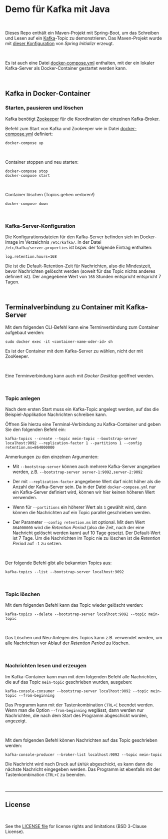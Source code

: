 # Demo für Kafka mit Java #

<br>

Dieses Repo enthält ein Maven-Projekt mit Spring-Boot, um das Schreiben und Lesen auf ein [Kafka](https://kafka.apache.org/)-Topic zu demonstrieren.
Das Maven-Projekt wurde mit [dieser Konfiguration](https://start.spring.io/#!type=maven-project&language=java&platformVersion=3.2.1&packaging=jar&jvmVersion=17&groupId=de.eldecker.dhbw.spring&artifactId=kafkademo&name=kafka-demo&description=Demo%20f%C3%BCr%20Verwendung%20von%20Kafka%20mit%20Spring-Boot&packageName=de.eldecker.dhbw.spring.kafkademo&dependencies=kafka) von *Spring Initializr* erzeugt.

<br>

Es ist auch eine Datei [docker-compose.yml](./DockerCompose/docker-compose.yml) enthalten, mit der ein lokaler Kafka-Server als Docker-Container gestartet werden kann.

<br>

## Kafka in Docker-Container ##

### Starten, pausieren und löschen ###

Kafka benötigt [Zookeeper](https://zookeeper.apache.org/) für die Koordination der einzelnen Kafka-Broker.


Befehl zum Start von Kafka und Zookeeper wie in Datei [docker-compose.yml](./DockerCompose/docker-compose.yml) definiert:
```
docker-compose up
```

<br>

Container stoppen und neu starten:
```
docker-compose stop
docker-compose start
```

<br>

Container löschen (Topics gehen verloren!)
```
docker-compose down
```

<br>

### Kafka-Server-Konfiguration ###

Die Konfigurationsdateien für den Kafka-Server befinden sich im Docker-Image im Verzeichnis `/etc/kafka/`. In der Datei `/etc/kafka/server.properties` ist
bspw. der folgende Eintrag enthalten:
```
log.retention.hours=168
```
Die ist die Default-Retention-Zeit für Nachrichten, also die Mindestzeit, bevor Nachrichten gelöscht werden (soweit für das Topic nichts anderes definiert ist).
Der angegebene Wert von `168` Stunden entspricht entspricht 7 Tagen.

<br>

## Terminalverbindung zu Container mit Kafka-Server ##

Mit dem folgenden CLI-Befehl kann eine Terminverbindung zum Container aufgebaut werden:
```
sudo docker exec -it <container-name-oder-id> sh
```
Es ist der Container mit dem Kafka-Server zu wählen, nicht der mit ZooKeeper.

<br>

Eine Terminverbindung kann auch mit *Docker Desktop* geöffnet werden.

<br>

### Topic anlegen ###

Nach dem ersten Start muss ein Kafka-Topic angelegt werden, auf das die Beispiel-Applikation Nachrichten schreiben kann.

Öffnen Sie hierzu eine Terminal-Verbindung zu Kafka-Container und geben Sie den folgenden Befehl ein:
```
kafka-topics --create --topic mein-topic --bootstrap-server localhost:9092 --replication-factor 1 --partitions 1 --config retention.ms=864000000
```
Anmerkungen zu den einzelnen Argumenten:

* Mit `--bootstrap-server` können auch mehrere Kafka-Server angegeben werden, z.B. `--bootstrap-server server-1:9092,server-2:9092`

* Der mit `--replication-factor` angegebene Wert darf nicht höher als die Anzahl der Kafka-Server sein.
  Da in der Datei `docker-compose.yml` nur ein Kafka-Server definiert wird, können wir hier keinen höheren Wert verwenden.

* Wenn für `--partitions` ein höherer Wert als `1` gewählt wird, dann können die Nachrichten auf ein Topic parallel geschrieben werden.

* Der Parameter `--config retention.ms` ist optional.
  Mit dem Wert `864000000` wird die *Retention Period* (also die Zeit, nach der eine Nachricht gelöscht werden kann) auf 10 Tage gesetzt.
  Der Default-Wert ist 7 Tage.
  Um die Nachrichten im Topic nie zu löschen ist die *Retention Period* auf `-1` zu setzen.

<br>

Der folgende Befehl gibt alle bekannten Topics aus:
```
kafka-topics --list --bootstrap-server localhost:9092
```

<br>

### Topic löschen ###

Mit dem folgenden Befehl kann das Topic wieder gelöscht werden:
```
kafka-topics --delete --bootstrap-server localhost:9092 --topic mein-topic
```

<br>

Das Löschen und Neu-Anlegen des Topics kann z.B. verwendet werden, um alle Nachrichten vor Ablauf der *Retention Period* zu löschen.

<br>

### Nachrichten lesen und erzeugen ###

Im Kafka-Container kann man mit dem folgenden Befehl alle Nachrichten, die auf das Topic `mein-topic` geschrieben wurden, ausgeben:
```
kafka-console-consumer --bootstrap-server localhost:9092 --topic mein-topic --from-beginning
```
Das Programm kann mit der Tastenkombination `CTRL+C` beendet werden.
Wenn man die Option `--from-beginning` weglässt, dann werden nur Nachrichten, die nach dem Start des Programm abgeschickt worden, angezeigt.

<br>

Mit dem folgenden Befehl können Nachrichten auf das Topic geschrieben werden:
```
kafka-console-producer --broker-list localhost:9092 --topic mein-topic
```
Die Nachricht wird nach Druck auf `ENTER` abgeschickt, es kann dann die nächste Nachricht eingegeben werden.
Das Programm ist ebenfalls mit der Tastenkombination `CTRL+C` zu beenden.

<br>

----

## License ##

<br>

See the [LICENSE file](LICENSE.md) for license rights and limitations (BSD 3-Clause License).

<br>